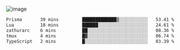 ![image](https://github-profile-trophy.vercel.app/?username=CMOISDEAD&theme=oldie&row=1&no-frame=true&no-bg=true&margin-w=15&margin-h=15)
<!--START_SECTION:waka-->

```txt
Prisma       39 mins         █████████████▒░░░░░░░░░░░   53.41 %
Lua          18 mins         ██████░░░░░░░░░░░░░░░░░░░   24.61 %
zathurarc    6 mins          ██░░░░░░░░░░░░░░░░░░░░░░░   08.36 %
tmux         4 mins          █▓░░░░░░░░░░░░░░░░░░░░░░░   06.74 %
TypeScript   2 mins          █░░░░░░░░░░░░░░░░░░░░░░░░   03.39 %
```

<!--END_SECTION:waka--> 
